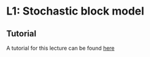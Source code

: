 # L1: Stochastic block model

## Tutorial
A tutorial for this lecture can be found [here](https://github.com/APMLA-2021/APMLA-WS_21-22_material/blob/main/L8/L8_tutorial.pdf)